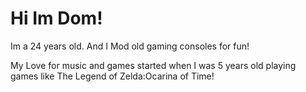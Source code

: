 # Hi Im Dom!

Im a 24 years old. And I Mod old gaming consoles for fun!

My Love for music and games started when I was 5 years old playing games like The Legend of Zelda:Ocarina of Time!